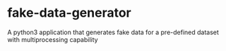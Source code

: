 # fake-data-generator
A python3 application that generates fake data for a pre-defined dataset with multiprocessing capability
